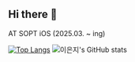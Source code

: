 ## Hi there 👋

<!--
**oeunji/oeunji** is a ✨ _special_ ✨ repository because its `README.md` (this file) appears on your GitHub profile.

Here are some ideas to get you started:

- 🔭 I’m currently working on ...
- 🌱 I’m currently learning ...
- 👯 I’m looking to collaborate on ...
- 🤔 I’m looking for help with ...
- 💬 Ask me about ...
- 📫 How to reach me: ...
- 😄 Pronouns: ...
- ⚡ Fun fact: ...
-->
AT SOPT iOS (2025.03. ~ ing)

[![Top Langs](https://github-readme-stats.vercel.app/api/top-langs/?username=oeunji)](https://github.com/anuraghazra/github-readme-stats)
![이은지's GitHub stats](https://github-readme-stats.vercel.app/api?username=oeunji&show_icons=true&theme=radical)

